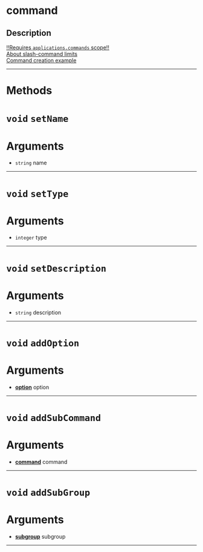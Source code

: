 # command


Description
---
[!!Requires `applications.commands` scope!!](https://discord.com/developers/docs/interactions/slash-commands#authorizing-your-application)  
[About slash-command limits](https://discord.com/developers/docs/interactions/slash-commands#a-quick-note-on-limits)  
[Command creation example](https://github.com/devonium/gm-discordAPI/blob/doc/examples.md#command-creation-example)  


---
# Methods
# `void` `setName`

# Arguments
* `string` name  

---
# `void` `setType`

# Arguments
* `integer` type  

---
# `void` `setDescription`

# Arguments
* `string` description  

---
# `void` `addOption`

# Arguments
* **[option](https://github.com/devonium/gm-discordAPI/blob/doc/option.md#option)** option  

---
# `void` `addSubCommand`

# Arguments
* **[command](https://github.com/devonium/gm-discordAPI/blob/doc/command.md#command)** command  

---
# `void` `addSubGroup`

# Arguments
* **[subgroup](https://github.com/devonium/gm-discordAPI/blob/doc/subgroup.md#subgroup)** subgroup  

---
